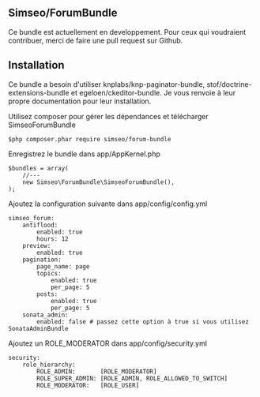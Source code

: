 Simseo/ForumBundle
-----------------

Ce bundle est actuellement en developpement. Pour ceux qui voudraient contribuer, merci de faire une pull request sur Github. 

Installation
------------

Ce bundle a besoin d'utiliser knplabs/knp-paginator-bundle, stof/doctrine-extensions-bundle et egeloen/ckeditor-bundle. Je vous renvoie à leur propre documentation pour leur installation.

Utilisez composer pour gérer les dépendances et télécharger SimseoForumBundle

    $php composer.phar require simseo/forum-bundle


Enregistrez le bundle dans app/AppKernel.php

    $bundles = array(
        //---
        new Simseo\ForumBundle\SimseoForumBundle(),
    );

Ajoutez la configuration suivante dans app/config/config.yml

    simseo_forum:
        antiflood:
            enabled: true
            hours: 12 
        preview:
            enabled: true
        pagination:
            page_name: page
            topics:
                enabled: true
                per_page: 5
            posts: 
                enabled: true
                per_page: 5
        sonata_admin:
            enabled: false # passez cette option à true si vous utilisez SonataAdminBundle

Ajoutez un ROLE_MODERATOR dans app/config/security.yml

    security:
        role_hierarchy:
            ROLE_ADMIN:       [ROLE_MODERATOR]
            ROLE_SUPER_ADMIN: [ROLE_ADMIN, ROLE_ALLOWED_TO_SWITCH]
            ROLE_MODERATOR:   [ROLE_USER]